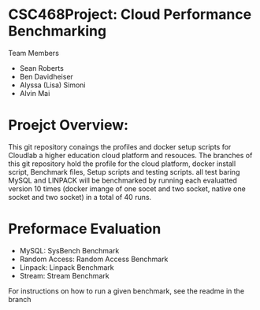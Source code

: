 # CSC468Project: Cloud Performance Benchmarking

Team Members 
- Sean Roberts 
- Ben Davidheiser
- Alyssa (Lisa) Simoni
- Alvin Mai

# Proejct Overview: 
This git repository conaings the profiles and docker setup scripts for Cloudlab a higher education cloud platform and resouces. The branches of this git repository hold the 
profile for the cloud platform, docker install script, Benchmark files, Setup scripts and testing scripts. all test baring MySQL and LINPACK will be benchmarked by running each
evaluatted version 10 times (docker imange of one socet and two socket, native one socket and two socket) in a total of 40 runs. 

# Preformace Evaluation 
- MySQL: SysBench Benchmark
- Random Access: Random Access Benchmark
- Linpack: Linpack Benchmark
- Stream: Stream Benchmark

For instructions on how to run a given benchmark, see the readme in the branch
